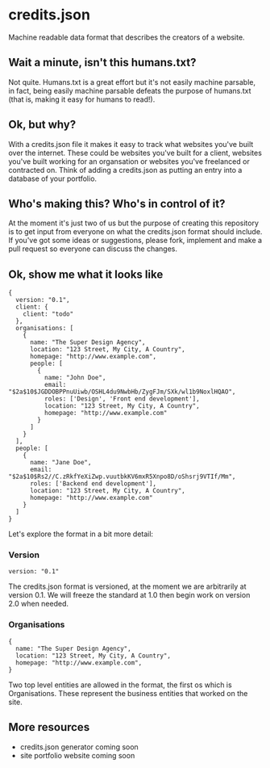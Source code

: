 # credits.json

Machine readable data format that describes the creators of a website.

## Wait a minute, isn't this humans.txt?

Not quite. Humans.txt is a great effort but it's not easily machine parsable, in fact, being easily machine parsable defeats the purpose of humans.txt (that is, making it easy for humans to read!).

## Ok, but why?

With a credits.json file it makes it easy to track what websites you've built over the internet. These could be websites you've built for a client, websites you've built working for an organsation or websites you've freelanced or contracted on. Think of adding a credits.json as putting an entry into a database of your portfolio.

## Who's making this? Who's in control of it?

At the moment it's just two of us but the purpose of creating this repository is to get input from everyone on what the credits.json format should include. If you've got some ideas or suggestions, please fork, implement and make a pull request so everyone can discuss the changes.

## Ok, show me what it looks like

```
{
  version: "0.1",
  client: {
    client: "todo"
  },
  organisations: [
    {
      name: "The Super Design Agency",
      location: "123 Street, My City, A Country",
      homepage: "http://www.example.com",
      people: [
        {
          name: "John Doe",
          email: "$2a$10$JGDDOBPPnuUiwb/OSHL4du9NwbHb/ZygFJm/SXk/wl1b9NoxlHQAO",
          roles: ['Design', 'Front end development'],
          location: "123 Street, My City, A Country",
          homepage: "http://www.example.com"
        }
      ]
    }
  ],
  people: [
    {
      name: "Jane Doe",
      email: "$2a$10$Rs2//C.zRkfYeXiZwp.vuutbkKV6mxR5Xnpo8D/oShsrj9VTIf/Mm",
      roles: ['Backend end development'],
      location: "123 Street, My City, A Country",
      homepage: "http://www.example.com"
    }
  ]
}
```

Let's explore the format in a bit more detail:

### Version

```
version: "0.1"
```

The credits.json format is versioned, at the moment we are arbitrarily at version 0.1. We will freeze the standard at 1.0 then begin work on version 2.0 when needed. 

### Organisations

```
{
  name: "The Super Design Agency",
  location: "123 Street, My City, A Country",
  homepage: "http://www.example.com",
}
```

Two top level entities are allowed in the format, the first os which is Organisations. These represent the business entities that worked on the site.

## More resources

* credits.json generator coming soon
* site portfolio website coming soon